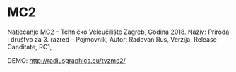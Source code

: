 # MC2
Natjecanje MC2 – Tehničko Veleučilište Zagreb,
Godina 2018.
Naziv: Priroda i društvo za 3. razred – Pojmovnik,
Autor: Radovan Rus,
Verzija: Release Canditate, RC1,

DEMO:
http://radiusgraphics.eu/tvzmc2/

